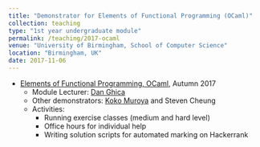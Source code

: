 ```yaml
---	
title: "Demonstrator for Elements of Functional Programming (OCaml)"		
collection: teaching		
type: "1st year undergraduate module"		
permalink: /teaching/2017-ocaml
venue: "University of Birmingham, School of Computer Science"		
location: "Birmingham, UK"		
date: 2017-11-06		
---	
```

 		
* [Elements of Functional Programming, OCaml](https://canvas.bham.ac.uk/courses/27251), Autumn 2017		
   * Module Lecturer: [Dan Ghica](http://www.cs.bham.ac.uk/~drg/) 		
   * Other demonstrators: [Koko Muroya](http://www.cs.bham.ac.uk/~kxm538/) and Steven Cheung		
   * Activities:  
     * Running exercise classes (medium and hard level)
     * Office hours for individual help 
     * Writing solution scripts for automated marking on Hackerrank
   

